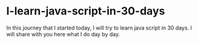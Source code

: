 # I-learn-java-script-in-30-days
In this journey that I started today, I will try to learn java script in 30 days. I will share with you here what I do day by day.
